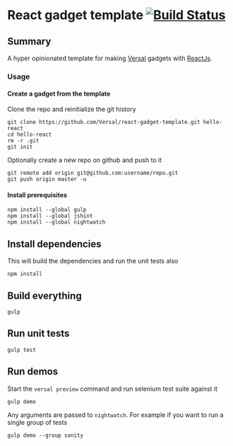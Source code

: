 # React gadget template [![Build Status](https://travis-ci.org/Versal/react-gadget-template.svg?branch=master)](https://travis-ci.org/Versal/react-gadget-template)

## Summary

A hyper opinionated template for making [Versal](https://versal.com/gadgets) gadgets with [ReactJs](http://facebook.github.io/react/).

### Usage

#### Create a gadget from the template

Clone the repo and reinitialize the git history

```
git clone https://github.com/Versal/react-gadget-template.git hello-react
cd hello-react
rm -r .git
git init
```

Optionally create a new repo on github and push to it

```
git remote add origin git@github.com:username/repo.git
git push origin master -u
```

#### Install prerequisites

```
npm install --global gulp
npm install --global jshint
npm install --global nightwatch
```

## Install dependencies

This will build the dependencies and run the unit tests also

```
npm install
```

## Build everything

```
gulp
```

## Run unit tests

```
gulp test
```

## Run demos

Start the `versal preview` command and run selenium test suite against it

```
gulp demo
```

Any arguments are passed to `nightwatch`. For example if you want to run a single group of tests

```
gulp demo --group sanity
```
